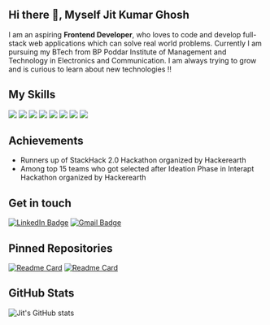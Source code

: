 ## Hi there 👋, Myself Jit Kumar Ghosh

I am an aspiring **Frontend Developer**, who loves to code and develop full-stack web applications which can solve real world problems. Currently I am pursuing my BTech from BP Poddar Institute of Management and Technology in Electronics and Communication.
I am always trying to grow and is curious to learn about new technologies !!

## My Skills
![](https://img.shields.io/badge/HTML5-E34F26?style=for-the-badge&logo=html5&logoColor=white)
![](https://img.shields.io/badge/CSS3-1572B6?style=for-the-badge&logo=css3&logoColor=white)
![](https://img.shields.io/badge/Node.js-43853D?style=for-the-badge&logo=node.js&logoColor=white)
![](https://img.shields.io/badge/JavaScript-323330?style=for-the-badge&logo=javascript&logoColor=F7DF1E)
![](https://img.shields.io/badge/Java-ED8B00?style=for-the-badge&logo=java&logoColor=white)
![](https://img.shields.io/badge/React-20232A?style=for-the-badge&logo=react&logoColor=61DAFB)
![](https://img.shields.io/badge/Bootstrap-563D7C?style=for-the-badge&logo=bootstrap&logoColor=white)
![](https://img.shields.io/badge/Redux-593D88?style=for-the-badge&logo=redux&logoColor=white)

## Achievements
- Runners up of StackHack 2.0 Hackathon organized by Hackerearth
- Among top 15 teams who got selected after Ideation Phase in Interapt Hackathon organized by Hackerearth

## Get in touch 
[![LinkedIn Badge](https://img.shields.io/badge/LinkedIn-0077B5?style=for-the-badge&logo=linkedin&logoColor=white)](www.linkedin.com/in/jit-kumar-ghosh)
[![Gmail Badge](https://img.shields.io/badge/Gmail-D14836?style=for-the-badge&logo=gmail&logoColor=white)](jitkumarghosh28@gmail.com)

## Pinned Repositories
[![Readme Card](https://github-readme-stats.vercel.app/api/pin/?username=jit48&repo=eventManagement)](https://github.com/jit48/eventManagement)
[![Readme Card](https://github-readme-stats.vercel.app/api/pin/?username=jit48&repo=Human-Resource-Management)](https://github.com/jit48/Human-Resource-Management)



## GitHub Stats
![Jit's GitHub stats](https://github-readme-stats.vercel.app/api?username=jit48&show_icons=true)

